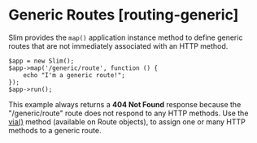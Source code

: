 # Generic Routes [routing-generic] #

Slim provides the `map()` application instance method to define generic routes that are not immediately associated with an HTTP method.

    $app = new Slim();
    $app->map('/generic/route', function () {
        echo "I'm a generic route!";
    });
    $app->run();

This example always returns a **404 Not Found** response because the "/generic/route" route does not respond to any HTTP methods. Use the [via()](#routing-custom) method (available on Route objects), to assign one or many HTTP methods to a generic route.